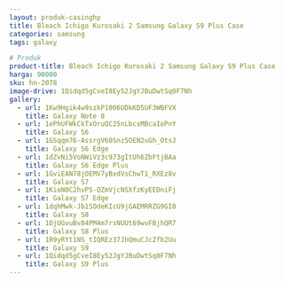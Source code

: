 ```yaml
---
layout: produk-casinghp
title: Bleach Ichigo Kurosaki 2 Samsung Galaxy S9 Plus Case
categories: samsung
tags: galaxy

# Produk
product-title: Bleach Ichigo Kurosaki 2 Samsung Galaxy S9 Plus Case
harga: 90000
sku: hn-2078
image-drive: 1Qidqd5gCveI8Ey52JgYJBuDwtSq0F7Nh
gallery:
  - url: 1Kw9Hgik4w9szkP1006UDkKD5UF3WBFVX
    title: Galaxy Note 8
  - url: 1ePhUFWkCkTxOruQC25nLbcsMBcaIoPnY
    title: Galaxy S6
  - url: 1GSqqm76-AssrgV60Snz5OEN2uGh_OtsJ
    title: Galaxy S6 Edge
  - url: 1dZvNi5VoNWiVz3c973gItUh6ZbFtjBAa
    title: Galaxy S6 Edge Plus
  - url: 1GviEAN78jOEMV7yBxdVsChwT1_RXEz8v
    title: Galaxy S7
  - url: 1KioN0C2hvP5-QZmVjcNSXfzKyEEDniFj
    title: Galaxy S7 Edge
  - url: 1dqhMwk-Jb1SOdeKIcU9jGAEMRRZG9GI8
    title: Galaxy S8
  - url: 1OjUGvuBv84PM4m7rsNUUt69wvFBjhQR7
    title: Galaxy S8 Plus
  - url: 1R9yRYt1NS_tIQREz37JhQmuCJcZfb2Uu
    title: Galaxy S9
  - url: 1Qidqd5gCveI8Ey52JgYJBuDwtSq0F7Nh
    title: Galaxy S9 Plus
---
```

